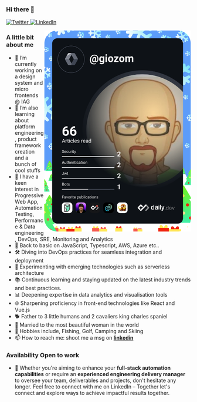 ### Hi there 👋

<div align="left">
  <a href="https://twitter.com/giozom">
    <img
      src="https://img.shields.io/twitter/follow/giozom?label=Twitter&logo=twitter&style=flat-square&color=1da1f2&logoColor=ffffff"
      alt="Twitter"
    />
  </a>
  <a href="https://www.linkedin.com/in/giovanniarsenius/">
    <img
      src="https://img.shields.io/static/v1?logo=linkedin&style=flat-square&color=0072b1&label=LinkedIn&message=%E2%98%86"
      alt="LinkedIn"
    />
  </a>
</div>
  
<a href="https://app.daily.dev/giozom"><img src="https://github.com/giozom/giozom/blob/main/devcard.svg" align="right" width="400" alt="Giovanni's Dev Card"/></a>

### A little bit about me
- 🔭 I’m currently working on a design system and micro frontends @ IAG
- 🌱 I’m also learning about platform engineering, product framework creation and a bunch of cool stuffs
- 🌱 I have a keen interest in Progressive Web App, Automation Testing, Performance & Data engineering, DevOps, SRE, Monitoring and Analytics
- 🌱 Back to basic on JavaScript, Typescript, AWS, Azure etc..
- 🛠️ Diving into DevOps practices for seamless integration and deployment
- 🧪 Experimenting with emerging technologies such as serverless architecture
- 📚 Continuous learning and staying updated on the latest industry trends and best practices.
- 📊 Deepening expertise in data analytics and visualisation tools
- 🌐 Sharpening proficiency in front-end technologies like React and Vue.js
- 🐕 Father to 3 little humans and 2 cavaliers king charles spaniel
- 💍 Married to the most beautiful woman in the world
- 🙉 Hobbies include, Fishing, Golf, Camping and Skiing
- 📫 How to reach me: shoot me a msg on **[linkedin](https://www.linkedin.com/in/giovanniarsenius)**

### Availability Open to work
- 🚀 Whether you're aiming to enhance your **full-stack automation capabilities** or require an **experienced engineering delivery manager** to oversee your team, deliverables and projects, don't hesitate any longer. Feel free to connect with me on LinkedIn – Together let's connect and explore ways to achieve impactful results together. 
